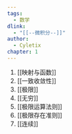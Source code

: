```yaml
---
tags:
  - 数学
dlink:
  - "[[--微积分--]]"
author:
  - Cyletix
chapter: 1
---
```

1. [[映射与函数]]
2. [[一致收敛性]]
3. [[极限]]
4. [[无穷]]
5. [[极限运算法则]]
6. [[极限存在准则]]
7. [[连续]]



